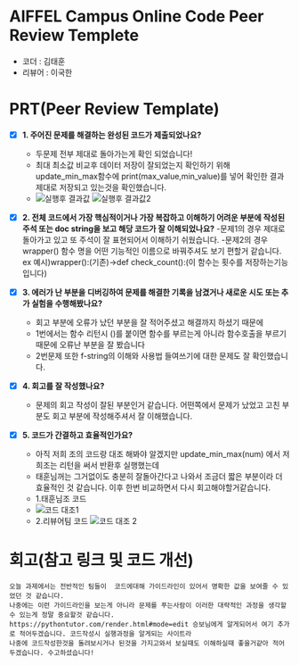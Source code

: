 # AIFFEL Campus Online Code Peer Review Templete
- 코더 : 김태훈
- 리뷰어 : 이국한

# PRT(Peer Review Template)
- [x]  **1. 주어진 문제를 해결하는 완성된 코드가 제출되었나요?**
    - 두문제 전부 제대로 돌아가는게 확인 되었습니다!
    - 최대 최소값 비교후 데이터 저장이 잘되었는지 확인하기 위해 update_min_max함수에  print(max_value,min_value)를 넣어
      확인한 결과 제대로 저장되고 있는것을 확인했습니다.
    - ![실행후 결과값](https://github.com/user-attachments/assets/5b77b5e5-0687-4c0b-8229-85197afa409a)
      ![실행후 결과값2](https://github.com/user-attachments/assets/9bf5cada-f5f0-4e6b-9177-efe8d857500b)


    
- [x]  **2. 전체 코드에서 가장 핵심적이거나 가장 복잡하고 이해하기 어려운 부분에 작성된 
주석 또는 doc string을 보고 해당 코드가 잘 이해되었나요?**
    -문제1의 경우 제대로 돌아가고 있고 또 주석이 잘 표현되어서 이해하기 쉬웠습니다.
    -문제2의 경우 wrapper() 함수 명을  어떤 기능적인 이름으로 바꿔주셔도 보기 편할거 같습니다.
    ex  예시)wrapper():(기존)->def check_count():(이 함수는 횟수를 저장하는기능입니다)
      
- [x]  **3. 에러가 난 부분을 디버깅하여 문제를 해결한 기록을 남겼거나
새로운 시도 또는 추가 실험을 수행해봤나요?**
    - 회고 부분에 오류가 났던 부분을 잘 적어주셨고 해결까지 하셨기 때문에
    - 1번에서는 함수 리턴시 ()를 붙이면 함수를 부르는게 아니라 함수호출을 부르기 때문에 오류난 부분을 잘 봤습니다
    - 2번문제 또한 f-string의 이해와 사용법 들여쓰기에 대한 문제도 잘 확인했습니다.
- [x]  **4. 회고를 잘 작성했나요?**
    - 문제의 회고 작성이 잘된 부분인거 같습니다. 어떤쪽에서 문제가 났었고 고친 부분도 회고 부분에 작성해주셔서 잘 이해했습니다.
        
- [x]  **5. 코드가 간결하고 효율적인가요?**
    - 아직 저희 조의 코드랑 대조 해봐야 알겠지만 update_min_max(num) 에서 저희조는 리턴을 써서 반환후 실행했는데
    - 태훈님꺼는 그거없이도 충분히 잘돌아간다고 나와서 조금더 짧은 부분이라 더 효율적인 것 같습니다. 이후 한번 비교하면서 다시 회고해야할거같습니다.
    - 1.태훈님조 코드
    - ![코드 대조1](https://github.com/user-attachments/assets/f10ae286-995c-4c07-bdc3-0a4ad619f200)
    - 2.리뷰어팀 코드
    ![코드 대조 2](https://github.com/user-attachments/assets/a1f54a51-8b5f-4e33-9f0d-84aa60c53df9)



# 회고(참고 링크 및 코드 개선)
```
오늘 과제에서는 전반적인 팀들이  코드에대해 가이드라인이 있어서 명확한 값을 보여줄 수 있었던 것 같습니다.
나중에는 이런 가이드라인을 보는게 아니라 문제를 푸는사람이 이러한 대략적인 과정을 생각할 수 있는게 정말 중요할것 같습니다.
https://pythontutor.com/render.html#mode=edit 승보님에게 알게되어서 여기 추가로 적어두겠습니다. 코드작성시 실행과정을 알게되는 사이트라
나중에 코드작성한것을 돌려보시거나 된것을 가지고와서 보실때도 이해하실때 좋을거같아 적어두겠습니다. 수고하셨습니다!

```

